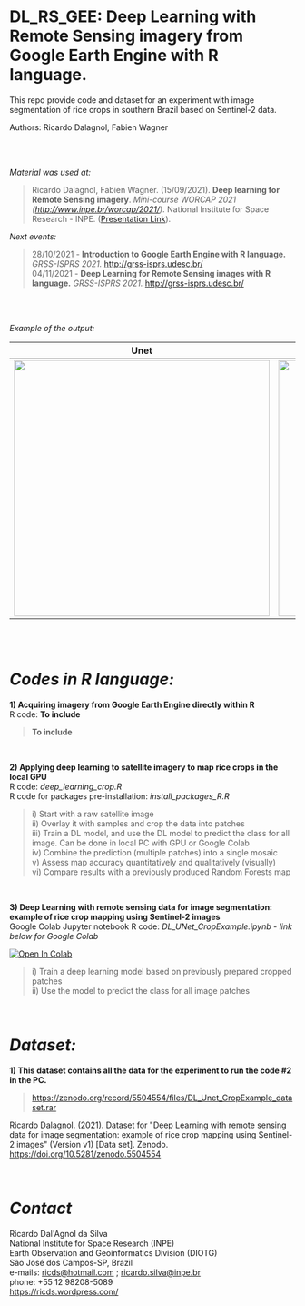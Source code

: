 # **DL_RS_GEE: Deep Learning with Remote Sensing imagery from Google Earth Engine with R language.**

This repo provide code and dataset for an experiment with image segmentation of rice crops in southern Brazil based on Sentinel-2 data.

Authors: Ricardo Dalagnol, Fabien Wagner

<BR><BR>

*Material was used at:*

> Ricardo Dalagnol, Fabien Wagner. (15/09/2021). **Deep learning for Remote Sensing imagery**. *Mini-course WORCAP 2021 (http://www.inpe.br/worcap/2021/)*. National Institute for Space Research - INPE. (<a href=https://github.com/ricds/DL_RS_GEE/raw/main/Minicourse_DeepLearning_v1_WORCAP.pdf>Presentation Link</a>).

*Next events:*
> 28/10/2021 - **Introduction to Google Earth Engine with R language.** *GRSS-ISPRS 2021.* http://grss-isprs.udesc.br/ <BR>
> 04/11/2021 - **Deep Learning for Remote Sensing images with R language.** *GRSS-ISPRS 2021.* http://grss-isprs.udesc.br/

<BR><BR>

*Example of the output:*

| **Unet**   | **RF** |
| ------------- | ------------- |
| <img src="https://user-images.githubusercontent.com/9935501/133295141-52b349cc-1c4f-4306-af32-9c326bfb1b00.png" width="450" />  | <img src="https://user-images.githubusercontent.com/9935501/133295929-9cb84dd0-2d35-48cb-ba05-067b00ad6bec.png" width="450" />  |

<BR><BR>

# *Codes in R language:*
  
**1) Acquiring imagery from Google Earth Engine directly within R**
<BR>R code: **To include**
  
>**To include**
  
<BR>
  
**2) Applying deep learning to satellite imagery to map rice crops in the local GPU**
<BR>R code: *deep_learning_crop.R*
<BR>R code for packages pre-installation: *install_packages_R.R*

>i) Start with a raw satellite image<BR>
>ii) Overlay it with samples and crop the data into patches<BR>
>iii) Train a DL model, and use the DL model to predict the class for all image. Can be done in local PC with GPU or Google Colab<BR>
>iv) Combine the prediction (multiple patches) into a single mosaic<BR>
>v) Assess map accuracy quantitatively and qualitatively (visually)<BR>
>vi) Compare results with a previously produced Random Forests map<BR>

<BR>

**3) Deep Learning with remote sensing data for image segmentation: example of rice crop mapping using Sentinel-2 images**
<BR>Google Colab Jupyter notebook R code: *DL_UNet_CropExample.ipynb* - *link below for Google Colab*

<a href="https://colab.research.google.com/github/ricds/DL_RS_GEE/blob/main/DL_UNet_CropExample.ipynb">
  <img src="https://colab.research.google.com/assets/colab-badge.svg" alt="Open In Colab"/>
</a>
  
>i) Train a deep learning model based on previously prepared cropped patches<BR>
>ii) Use the model to predict the class for all image patches

<BR>

# *Dataset:*
  
**1) This dataset contains all the data for the experiment to run the code #2 in the PC.**
  
> https://zenodo.org/record/5504554/files/DL_Unet_CropExample_dataset.rar

Ricardo Dalagnol. (2021). Dataset for "Deep Learning with remote sensing data for image segmentation: example of rice crop mapping using Sentinel-2 images" (Version v1) [Data set]. Zenodo. https://doi.org/10.5281/zenodo.5504554

<BR>
  
# *Contact*
Ricardo Dal'Agnol da Silva<br>
National Institute for Space Research (INPE)<br>
Earth Observation and Geoinformatics Division (DIOTG)<br>
São José dos Campos-SP, Brazil<br>
e-mails: ricds@hotmail.com ; ricardo.silva@inpe.br<br>
phone: +55 12 98208-5089<br>
https://ricds.wordpress.com/<br>

